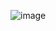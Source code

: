 ![image](https://user-images.githubusercontent.com/28903689/28500136-6d18c0b2-6fcc-11e7-9a65-76b50afbba58.png)
